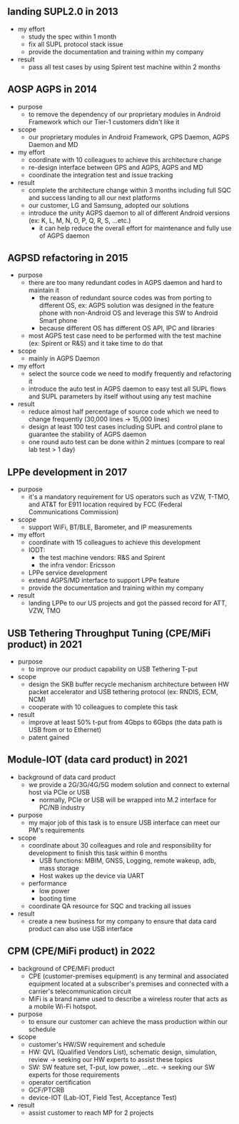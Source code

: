 ## landing SUPL2.0 in 2013
  - my effort
    - study the spec within 1 month
    - fix all SUPL protocol stack issue
    - provide the documentation and training within my company
  - result
    -  pass all test cases by using Spirent test machine within 2 months

## AOSP AGPS in 2014
  - purpose
    - to remove the dependency of our proprietary modules in Android Framework which our Tier-1 customers didn't like it
  - scope
    - our proprietary modules in Android Framework, GPS Daemon, AGPS Daemon and MD
  - my effort
    - coordinate with 10 colleagues to achieve this architecture change
    - re-design interface between GPS and AGPS, AGPS and MD
    - coordinate the integration test and issue tracking
  - result
    - complete the architecture change within 3 months including full SQC and success landing to all our next platforms
    - our customer, LG and Samsung, adopted our solutions
	- introduce the unity AGPS daemon to all of different Android versions (ex: K, L, M, N, O, P, Q, R, S, ...etc.)
	  - it can help reduce the overall effort for maintenance and fully use of AGPS daemon

## AGPSD refactoring in 2015
  - purpose
    - there are too many redundant codes in AGPS daemon and hard to maintain it
      - the reason of redundant source codes was from porting to different OS, ex: AGPS solution was designed in the feature phone with non-Android OS and leverage this SW to Android Smart phone
      - because different OS has different OS API, IPC and libraries
    - most AGPS test case need to be performed with the test machine (ex: Spirent or R&S) and it take time to do that
  - scope
    - mainly in AGPS Daemon
  - my effort
    - select the source code we need to modify frequently and refactoring it
    - introduce the auto test in AGPS daemon to easy test all SUPL flows and SUPL parameters by itself without using any test machine
  - result
    - reduce almost half percentage of source code which we need to change frequently (30,000 lines -> 15,000 lines)
    - design at least 100 test cases including SUPL and control plane to guarantee the stability of AGPS daemon
    - one round auto test can be done within 2 mintues (compare to real lab test > 1 day)

## LPPe development in 2017
  - purpose
    - it's a mandatory requirement for US operators such as VZW, T-TMO, and AT&T for E911 location required by FCC (Federal Communications Commission)
  - scope
    - support WiFi, BT/BLE, Barometer, and IP measurements
  - my effort
    - coordinate with 15 colleagues to achieve this development
	- IODT: 
	  - the test machine vendors: R&S and Spirent
	  - the infra vendor: Ericsson
    - LPPe service development
    - extend AGPS/MD interface to support LPPe feature
    - provide the documentation and training within my company
  - result
    - landing LPPe to our US projects and got the passed record for ATT, VZW, TMO

## USB Tethering Throughput Tuning (CPE/MiFi product) in 2021
  - purpose
    - to improve our product capability on USB Tethering T-put
  - scope
    - design the SKB buffer recycle mechanism architecture between HW packet accelerator and USB tethering protocol (ex: RNDIS, ECM, NCM)
    - cooperate with 10 colleagues to complete this task
  - result
    - improve at least 50% t-put from 4Gbps to 6Gbps (the data path is USB from or to Ethernet)
    - patent gained

## Module-IOT (data card product) in 2021
  - background of data card product
    - we provide a 2G/3G/4G/5G modem solution and connect to external host via PCIe or USB
	  - normally, PCIe or USB will be wrapped into M.2 interface for PC/NB industry
  - purpose
    - my major job of this task is to ensure USB interface can meet our PM's requirements
  - scope
    - coordinate about 30 colleagues and role and responsibility for development to finish this task within 6 months
	  - USB functions: MBIM, GNSS, Logging, remote wakeup, adb, mass storage
	  - Host wakes up the device via UART
    - performance
      - low power
      - booting time
    - coordinate QA resource for SQC and tracking all issues
  - result
    - create a new business for my company to ensure that data card product can also use USB interface

## CPM (CPE/MiFi product) in 2022
  - background of CPE/MiFi product
    - CPE (customer-premises equipment) is any terminal and associated equipment located at a subscriber's premises and connected with a carrier's telecommunication circuit 
    - MiFi is a brand name used to describe a wireless router that acts as a mobile Wi-Fi hotspot.
  - purpose
    - to ensure our customer can achieve the mass production within our schedule
  - scope
    - customer's HW/SW requirement and schedule
    - HW: QVL (Qualified Vendors List), schematic design, simulation, review -> seeking our HW experts to assist these topics
    - SW: SW feature set, T-put, low power, ...etc. -> seeking our SW experts for those requirements
    - operator certification
    - GCF/PTCRB
    - device-IOT (Lab-IOT, Field Test, Acceptance Test)
  - result
    - assist customer to reach MP for 2 projects

